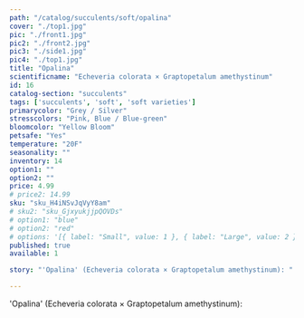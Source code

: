 ```yaml
---
path: "/catalog/succulents/soft/opalina"
cover: "./top1.jpg"
pic: "./front1.jpg"
pic2: "./front2.jpg"
pic3: "./side1.jpg"
pic4: "./top1.jpg"
title: "Opalina"
scientificname: "Echeveria colorata × Graptopetalum amethystinum"
id: 16 
catalog-section: "succulents"
tags: ['succulents', 'soft', 'soft varieties']
primarycolor: "Grey / Silver"
stresscolors: "Pink, Blue / Blue-green"
bloomcolor: "Yellow Bloom"
petsafe: "Yes"
temperature: "20F"
seasonality: ""
inventory: 14
option1: ""
option2: ""
price: 4.99
# price2: 14.99
sku: "sku_H4iNSvJqVyY8am"
# sku2: "sku_GjxyukjjpQOVDs"
# option1: "blue"
# option2: "red"
# options: '[{ label: "Small", value: 1 }, { label: "Large", value: 2 }]'
published: true
available: 1

story: "'Opalina' (Echeveria colorata × Graptopetalum amethystinum): "

---
```

'Opalina' (Echeveria colorata × Graptopetalum amethystinum):  